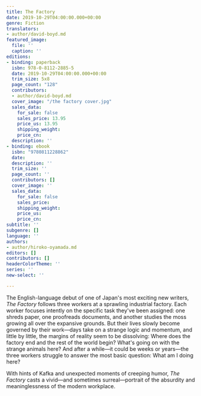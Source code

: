 ```yaml
---
title: The Factory
date: 2019-10-29T04:00:00.000+00:00
genre: Fiction
translators:
- author/david-boyd.md
featured_image:
  file: ''
  caption: ''
editions:
- binding: paperback
  isbn: 978-0-8112-2885-5
  date: 2019-10-29T04:00:00.000+00:00
  trim_size: 5x8
  page_count: "128"
  contributors:
  - author/david-boyd.md
  cover_image: "/the factory cover.jpg"
  sales_data:
    for_sale: false
    sales_price: 13.95
    price_us: 13.95
    shipping_weight: 
    price_cn: 
  description: ''
- binding: ebook
  isbn: "9780811228862"
  date: 
  description: ''
  trim_size: ''
  page_count: ''
  contributors: []
  cover_image: ''
  sales_data:
    for_sale: false
    sales_price: 
    shipping_weight: 
    price_us: 
    price_cn: 
subtitle: ''
subgenre: []
language: ''
authors:
- author/hiroko-oyamada.md
editors: []
contributors: []
headerColorTheme: ''
series: ''
new-select: ''

---
```

The English-language debut of one of Japan's most exciting new writers, _The Factory_ follows three workers at a sprawling industrial factory. Each worker focuses intently on the specific task they've been assigned: one shreds paper, one proofreads documents, and another studies the moss growing all over the expansive grounds. But their lives slowly become governed by their work—days take on a strange logic and momentum, and little by little, the margins of reality seem to be dissolving: Where does the factory end and the rest of the world begin? What's going on with the strange animals here? And after a while—it could be weeks or years—the three workers struggle to answer the most basic question: What am I doing here?

With hints of Kafka and unexpected moments of creeping humor, _The Factory_ casts a vivid—and sometimes surreal—portrait of the absurdity and meaninglessness of the modern workplace. 